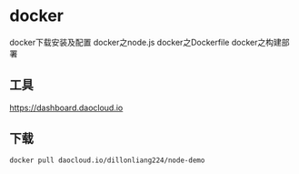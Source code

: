 # docker

docker下载安装及配置
docker之node.js
docker之Dockerfile
docker之构建部署


## 工具
https://dashboard.daocloud.io

## 下载

```bash
docker pull daocloud.io/dillonliang224/node-demo
```